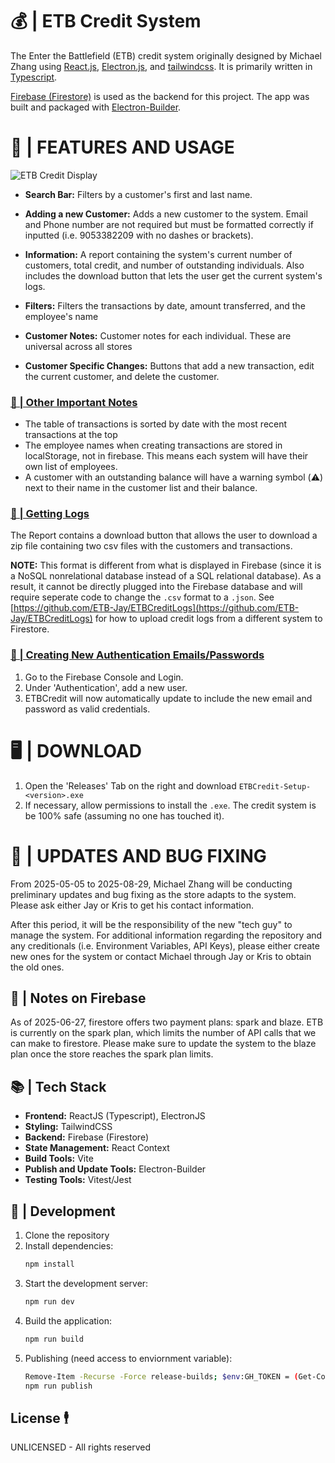 # 💰 | ETB Credit System
The Enter the Battlefield (ETB) credit system originally designed by Michael Zhang using [React.js](https://react.dev/), [Electron.js](https://www.electronjs.org/), and [tailwindcss](https://tailwindcss.com/). It is primarily written in [Typescript](https://www.typescriptlang.org/).

[Firebase (Firestore)](https://firebase.google.com/) is used as the backend for this project. The app was built and packaged with [Electron-Builder](https://www.electron.build/index.html).

# 📝 | FEATURES AND USAGE
![ETB Credit Display](https://github.com/user-attachments/assets/60b37b05-3f5a-41ec-9138-0baa79119deb)


- **Search Bar:** Filters by a customer's first and last name. 

- **Adding a new Customer:** Adds a new customer to the system. Email and Phone number are not required but must be formatted correctly if inputted (i.e. 9053382209 with no dashes or brackets). 

- **Information:** A report containing the system's current number of customers, total credit, and number of outstanding individuals. Also includes the download button that lets the user get the current system's logs. 

- **Filters:** Filters the transactions by date, amount transferred, and the employee's name

- **Customer Notes:** Customer notes for each individual. These are universal across all stores

- **Customer Specific Changes:** Buttons that add a new transaction, edit the current customer, and delete the customer.

### <ins>🤔 | Other Important Notes</ins>
- The table of transactions is sorted by date with the most recent transactions at the top
- The employee names when creating transactions are stored in localStorage, not in firebase. This means each system will have their own list of employees. 
- A customer with an outstanding balance will have a warning symbol (⚠️) next to their name in the customer list and their balance.

### <ins>📰 | Getting Logs</ins>	 
The Report contains a download button that allows the user to download a zip file containing two csv files with the customers and transactions. 

**NOTE:** This format is different from what is displayed in Firebase (since it is a NoSQL nonrelational database instead of a SQL relational database). As a result, it cannot be directly plugged into the Firebase database and will require seperate code to change the `.csv` format to a `.json`. See [https://github.com/ETB-Jay/ETBCreditLogs](https://github.com/ETB-Jay/ETBCreditLogs) for how to upload credit logs from a different system to Firestore. 

### <ins> 🤵 | Creating New Authentication Emails/Passwords </ins>
1. Go to the Firebase Console and Login.
2. Under 'Authentication', add a new user.
3. ETBCredit will now automatically update to include the new email and password as valid credentials. 

# 🖥️ | DOWNLOAD 
1. Open the 'Releases' Tab on the right and download `ETBCredit-Setup-<version>.exe`
2. If necessary, allow permissions to install the `.exe`. The credit system is be 100% safe (assuming no one has touched it). 

# 🐛 | UPDATES AND BUG FIXING
From 2025-05-05 to 2025-08-29, Michael Zhang will be conducting preliminary updates and bug fixing as the store adapts to the system. Please ask either Jay or Kris to get his contact information.

After this period, it will be the responsibility of the new "tech guy" to manage the system. For additional information regarding the repository and any creditionals (i.e. Environment Variables, API Keys), please either create new ones for the system or contact Michael through Jay or Kris to obtain the old ones.

## 📓 | Notes on Firebase
As of 2025-06-27, firestore offers two payment plans: spark and blaze. ETB is currently on the spark plan, which limits the number of API calls that we can make to firestore. Please make sure to update the system to the blaze plan once the store reaches the spark plan limits. 

## 📚 | Tech Stack 
- **Frontend:** ReactJS (Typescript), ElectronJS
- **Styling:** TailwindCSS
- **Backend:** Firebase (Firestore)
- **State Management:** React Context
- **Build Tools:** Vite
- **Publish and Update Tools:** Electron-Builder
- **Testing Tools:** Vitest/Jest

## 🛒 | Development 
1. Clone the repository
2. Install dependencies:
   ```bash
   npm install
   ```
3. Start the development server:
   ```bash
   npm run dev
   ```
4. Build the application:
   ```bash
   npm run build
   ```
5. Publishing (need access to enviornment variable):
   ```bash
   Remove-Item -Recurse -Force release-builds; $env:GH_TOKEN = (Get-Content .env | Select-String "GH_TOKEN").ToString().Split("=")[1].Trim()
   npm run publish
   ```
   
## License 🕴️

UNLICENSED - All rights reserved
